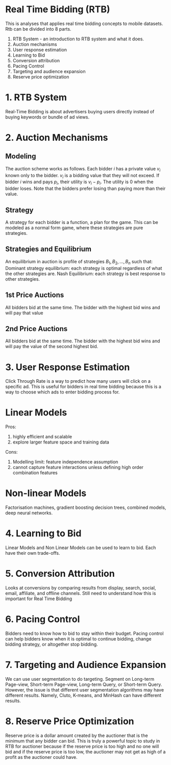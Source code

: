 
# Real Time Bidding (RTB)

This is analyses that applies real time bidding concepts to mobile datasets. 
Rtb can be divided into 8 parts. 

1. RTB System - an introduction to RTB system and what it does. 
2. Auction mechanisms
3. User response estimation
4. Learning to Bid
5. Conversion attribution
6. Pacing Control
7. Targeting and audience expansion
8. Reserve price optimization



# 1. RTB System

Real-Time Bidding is about advertisers buying users directly instead of buying keywords or bundle of ad views. 

# 2. Auction Mechanisms

## Modeling
The auction scheme works as follows. Each bidder $i$ has a private value $v_i$ known only to the bidder. $v_i$ is a bidding value that they will not exceed. If bidder $i$ wins and pays $p_i$, their utility is $v_i - p_i$. The utility is 0 when the bidder loses. Note that the bidders prefer losing than paying more than their value. 

## Strategy 

A strategy for each bidder is a function, a plan for the game. This can be modeled as a normal form game, where these strategies are pure strategies. 

## Strategies and Equilibrium

An equilibrium in auction is profile of strategies $B_1, B_2, . . . , B_n$ such that: 
Dominant strategy equilibrium: each strategy is optimal regardless of what the other strategies are. 
Nash Equilibrium: each strategy is best response to other strategies. 

## 1st Price Auctions
All bidders bid at the same time. The bidder with the highest bid wins and will pay that value

## 2nd Price Auctions
All bidders bid at the same time. The bidder with the highest bid wins and will pay the value of the second highest bid. 



# 3. User Response Estimation

Click Through Rate is a way to predict how many users will click on a specific ad. This is useful for bidders in real time bidding because this is a way to choose which ads to enter bidding process for. 

# Linear Models

Pros: 
1) highly efficient and scalable
2) explore larger feature space and training data

Cons: 
1) Modelling limit: feature independence assumption
2) cannot capture feature interactions unless defining high order combination features

# Non-linear Models

Factorisation machines, gradient boosting decision trees, combined models, deep neural networks. 

# 4. Learning to Bid 

Linear Models and Non Linear Models can be used to learn to bid. Each have their own trade-offs. 

# 5. Conversion Attribution 

Looks at conversions by comparing results from display, search, social, email, affiliate, and offline channels. Still need to understand how this is important for Real Time Bidding

# 6. Pacing Control

Bidders need to know how to bid to stay within their budget. Pacing control can help bidders know when it is optimal to continue bidding, change bidding strategy, or altogether stop bidding. 

# 7. Targeting and Audience Expansion

We can use user segmentation to do targeting. Segment on Long-term Page-view, Short-term Page-view, Long-term Query, or Short-term Query. However, the issue is that different user segmentation algorithms may have different results. Namely, Cluto, K-means, and MinHash can have different results. 

# 8. Reserve Price Optimization 

Reserve price is a dollar amount created by the auctioner that is the minimum that any bidder can bid. This is truly a powerful topic to study in RTB for auctioner because if the reserve price is too high and no one will bid and if the reserve price is too low, the auctioner may not get as high of a profit as the auctioner could have. 


```python

```
